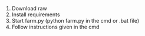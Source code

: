 1. Download raw
2. Install requirements
3. Start farm.py (python farm.py in the cmd or .bat file)
4. Follow instructions given in the cmd
